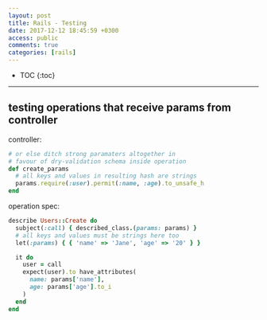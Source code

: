 ```yaml
---
layout: post
title: Rails - Testing
date: 2017-12-12 18:45:59 +0300
access: public
comments: true
categories: [rails]
---
```


<!-- more -->

<!-- prettier-ignore -->
* TOC
{:toc}
<hr>

testing operations that receive params from controller
------------------------------------------------------

controller:

```ruby
# or else ditch strong paramaters altogether in
# favour of dry-validation schema inside operation
def create_params
  # all keys and values in resulting hash are strings
  params.require(:user).permit(:name, :age).to_unsafe_h
end
```

operation spec:

```ruby
describe Users::Create do
  subject(:call) { described_class.(params: params) }
  # all keys and values must be strings here too
  let(:params) { { 'name' => 'Jane', 'age' => '20' } }

  it do
    user = call
    expect(user).to have_attributes(
      name: params['name'],
      age: params['age'].to_i
    )
  end
end
```
